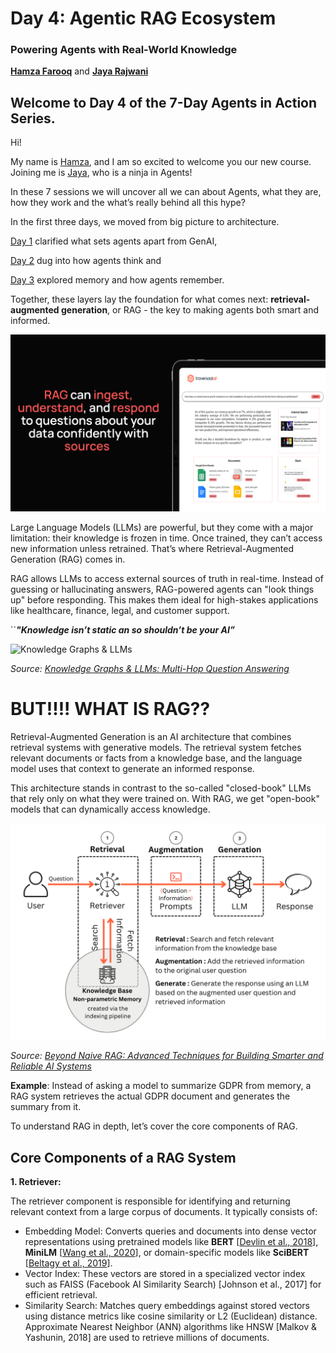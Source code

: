 # Day 4: Agentic RAG Ecosystem
### Powering Agents with Real-World Knowledge

[**Hamza Farooq**](https://github.com/hamzafarooq) and [**Jaya Rajwani**](https://github.com/JayaRajwani)

## Welcome to Day 4 of the 7-Day Agents in Action Series.

Hi!

My name is [Hamza](https://www.linkedin.com/in/hamzafarooq/), and I am so excited to welcome you our new course. Joining me is [Jaya](https://www.linkedin.com/in/jayarajwani/), who is a ninja in Agents!

In these 7 sessions we will uncover all we can about Agents, what they are, how they work and the what’s really behind all this hype?

In the first three days, we moved from big picture to architecture.

[Day 1](link) clarified what sets agents apart from GenAI,

[Day 2](link) dug into how agents think and

[Day 3](link) explored memory and how agents remember.

Together, these layers lay the foundation for what comes next: **retrieval-augmented generation**, or RAG - the key to making agents both smart and informed.

![RAG](images/rag.png)

Large Language Models (LLMs) are powerful, but they come with a major limitation: their knowledge is frozen in time. Once trained, they can’t access new information unless retrained. That’s where Retrieval-Augmented Generation (RAG) comes in.

RAG allows LLMs to access external sources of truth in real-time. Instead of guessing or hallucinating answers, RAG-powered agents can "look things up" before responding. This makes them ideal for high-stakes applications like healthcare, finance, legal, and customer support.

``***"Knowledge isn’t static an so shouldn’t be your AI”***

![Knowledge Graphs & LLMs](images/knowledge-graphs)
<p>
  <em>Source: <a href="https://neo4j.com/blog/developer/knowledge-graph-llm-multi-hop-reasoning/">Knowledge Graphs & LLMs: Multi-Hop Question Answering</a></em>
</p>

# **BUT!!!! WHAT IS RAG??**

Retrieval-Augmented Generation is an AI architecture that combines retrieval systems with generative models. The retrieval system fetches relevant documents or facts from a knowledge base, and the language model uses that context to generate an informed response.

This architecture stands in contrast to the so-called "closed-book" LLMs that rely only on what they were trained on. With RAG, we get "open-book" models that can dynamically access knowledge.

![Advanced RAG](images/advanced-rag.png)
<p>
  <em>Source: <a href="https://towardsdatascience.com/beyond-naive-rag-advanced-techniques-for-building-smarter-and-reliable-ai-systems-c4fbcf8718b8/">Beyond Naive RAG: Advanced Techniques for Building Smarter and Reliable AI Systems</a></em>
</p>

**Example**: Instead of asking a model to summarize GDPR from memory, a RAG system retrieves the actual GDPR document and generates the summary from it.

To understand RAG in depth, let’s cover the core components of RAG.

## **Core Components of a RAG System**

**1. Retriever:**

The retriever component is responsible for identifying and returning relevant context from a large corpus of documents. It typically consists of:

- Embedding Model: Converts queries and documents into dense vector representations using pretrained models like **BERT** [[Devlin et al., 2018](https://arxiv.org/abs/1810.04805)], **MiniLM** [[Wang et al., 2020](https://arxiv.org/abs/2002.10957)], or domain-specific models like **SciBERT** [[Beltagy et al., 2019](https://arxiv.org/abs/1903.10676)].
- Vector Index: These vectors are stored in a specialized vector index such as FAISS (Facebook AI Similarity Search) [Johnson et al., 2017] for efficient retrieval.
- Similarity Search: Matches query embeddings against stored vectors using distance metrics like cosine similarity or L2 (Euclidean) distance. Approximate Nearest Neighbor (ANN) algorithms like HNSW [Malkov & Yashunin, 2018] are used to retrieve millions of documents.
